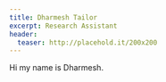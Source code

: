 ```yaml
---
title: Dharmesh Tailor
excerpt: Research Assistant
header:
  teaser: http://placehold.it/200x200
---
```


Hi my name is Dharmesh.
